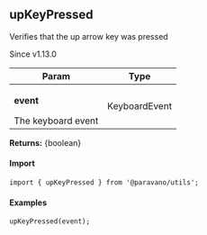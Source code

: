 <h2>upKeyPressed</h2>
<p>Verifies that the up arrow key was pressed</p>
<p>Since v1.13.0</p>
<table>
      <thead>
      <tr>
        <th>Param</th>
        <th>Type</th></tr>
      </thead>
      <tbody><tr><td><p><b>event</b></p>The keyboard event</td><td>KeyboardEvent</td></tr></tbody>
    </table><p><b>Returns:</b> {boolean}</p>
<h4>Import</h4>

```
import { upKeyPressed } from '@paravano/utils';
```

  <h4>Examples</h4>




```    
upKeyPressed(event);
```

    